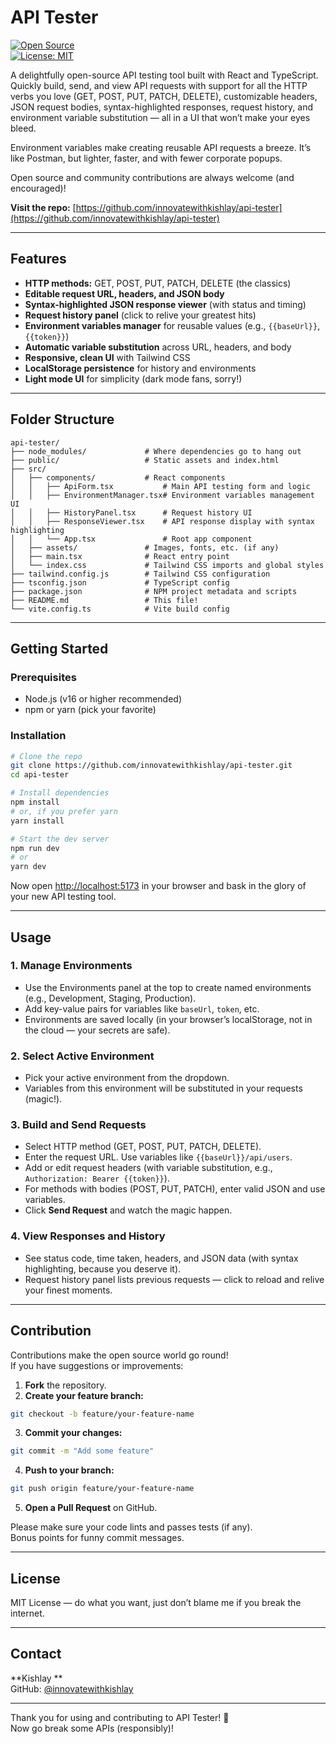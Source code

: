 # API Tester

[![Open Source](https://img.shields.io/badge/open--source-brightgreen)](https://github.com/innovatewithkishlay/api-tester)  
[![License: MIT](https://img.shields.io/github/license/innovatewithkishlay/api-tester)](https://github.com/innovatewithkishlay/api-tester/blob/main/LICENSE)

A delightfully open-source API testing tool built with React and TypeScript.  
Quickly build, send, and view API requests with support for all the HTTP verbs you love (GET, POST, PUT, PATCH, DELETE), customizable headers, JSON request bodies, syntax-highlighted responses, request history, and environment variable substitution — all in a UI that won’t make your eyes bleed.

Environment variables make creating reusable API requests a breeze. It’s like Postman, but lighter, faster, and with fewer corporate popups.

Open source and community contributions are always welcome (and encouraged)!

**Visit the repo:** [https://github.com/innovatewithkishlay/api-tester](https://github.com/innovatewithkishlay/api-tester)

---

## Features

- **HTTP methods:** GET, POST, PUT, PATCH, DELETE (the classics)
- **Editable request URL, headers, and JSON body**
- **Syntax-highlighted JSON response viewer** (with status and timing)
- **Request history panel** (click to relive your greatest hits)
- **Environment variables manager** for reusable values (e.g., `{{baseUrl}}`, `{{token}}`)
- **Automatic variable substitution** across URL, headers, and body
- **Responsive, clean UI** with Tailwind CSS
- **LocalStorage persistence** for history and environments
- **Light mode UI** for simplicity (dark mode fans, sorry!)

---

## Folder Structure

```
api-tester/
├── node_modules/             # Where dependencies go to hang out
├── public/                   # Static assets and index.html
├── src/
│   ├── components/           # React components
│   │   ├── ApiForm.tsx           # Main API testing form and logic
│   │   ├── EnvironmentManager.tsx# Environment variables management UI
│   │   ├── HistoryPanel.tsx      # Request history UI
│   │   ├── ResponseViewer.tsx    # API response display with syntax highlighting
│   │   └── App.tsx               # Root app component
│   ├── assets/               # Images, fonts, etc. (if any)
│   ├── main.tsx              # React entry point
│   └── index.css             # Tailwind CSS imports and global styles
├── tailwind.config.js        # Tailwind CSS configuration
├── tsconfig.json             # TypeScript config
├── package.json              # NPM project metadata and scripts
├── README.md                 # This file!
└── vite.config.ts            # Vite build config
```

---

## Getting Started

### Prerequisites

- Node.js (v16 or higher recommended)
- npm or yarn (pick your favorite)

### Installation

```bash
# Clone the repo
git clone https://github.com/innovatewithkishlay/api-tester.git
cd api-tester

# Install dependencies
npm install
# or, if you prefer yarn
yarn install

# Start the dev server
npm run dev
# or
yarn dev
```

Now open [http://localhost:5173](http://localhost:5173) in your browser and bask in the glory of your new API testing tool.

---

## Usage

### 1. Manage Environments

- Use the Environments panel at the top to create named environments (e.g., Development, Staging, Production).
- Add key-value pairs for variables like `baseUrl`, `token`, etc.
- Environments are saved locally (in your browser’s localStorage, not in the cloud — your secrets are safe).

### 2. Select Active Environment

- Pick your active environment from the dropdown.
- Variables from this environment will be substituted in your requests (magic!).

### 3. Build and Send Requests

- Select HTTP method (GET, POST, PUT, PATCH, DELETE).
- Enter the request URL. Use variables like `{{baseUrl}}/api/users`.
- Add or edit request headers (with variable substitution, e.g., `Authorization: Bearer {{token}}`).
- For methods with bodies (POST, PUT, PATCH), enter valid JSON and use variables.
- Click **Send Request** and watch the magic happen.

### 4. View Responses and History

- See status code, time taken, headers, and JSON data (with syntax highlighting, because you deserve it).
- Request history panel lists previous requests — click to reload and relive your finest moments.

---

## Contribution

Contributions make the open source world go round!  
If you have suggestions or improvements:

1. **Fork** the repository.
2. **Create your feature branch:**
  ```bash
  git checkout -b feature/your-feature-name
  ```
3. **Commit your changes:**
  ```bash
  git commit -m "Add some feature"
  ```
4. **Push to your branch:**
  ```bash
  git push origin feature/your-feature-name
  ```
5. **Open a Pull Request** on GitHub.

Please make sure your code lints and passes tests (if any).  
Bonus points for funny commit messages.

---

## License

MIT License — do what you want, just don’t blame me if you break the internet.

---

## Contact

**Kishlay **  
GitHub: [@innovatewithkishlay](https://github.com/innovatewithkishlay)

---

Thank you for using and contributing to API Tester! 🚀  
Now go break some APIs (responsibly)!
